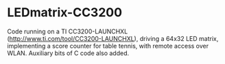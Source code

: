 # LEDmatrix-CC3200
Code running on a TI CC3200-LAUNCHXL (http://www.ti.com/tool/CC3200-LAUNCHXL), driving a 64x32 LED matrix, implementing a score counter for table tennis, with remote access over WLAN. Auxiliary bits of C code also added.
